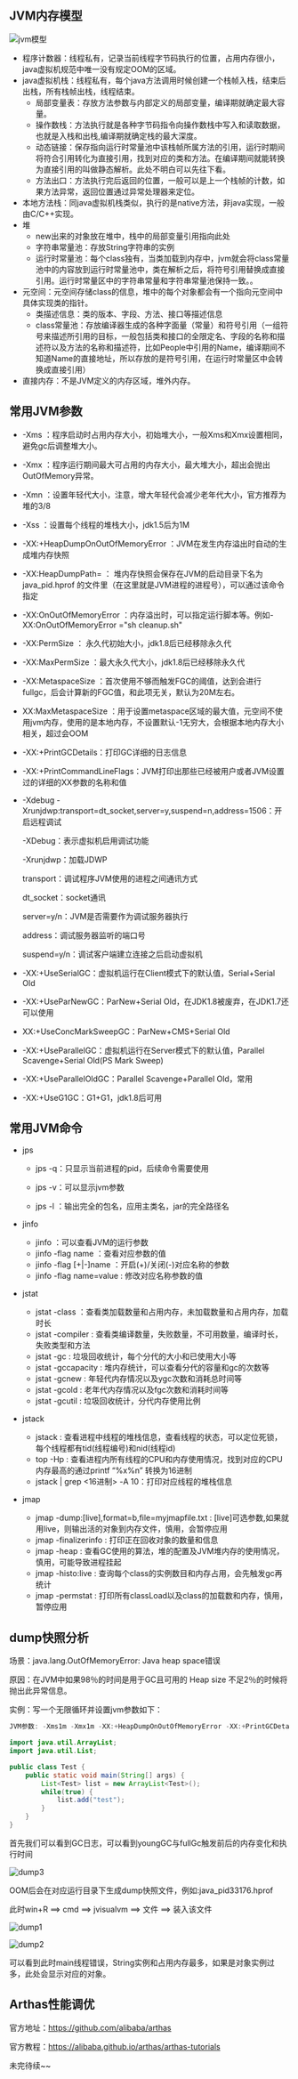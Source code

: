 ## JVM内存模型

![jvm模型](/imgs/jvm/jvm模型.png)

+ 程序计数器：线程私有，记录当前线程字节码执行的位置，占用内存很小，java虚拟机规范中唯一没有规定OOM的区域。
+ java虚拟机栈：线程私有，每个java方法调用时候创建一个栈帧入栈，结束后出栈，所有栈帧出栈，线程结束。
  + 局部变量表：存放方法参数与内部定义的局部变量，编译期就确定最大容量。
  + 操作数栈：方法执行就是各种字节码指令向操作数栈中写入和读取数据，也就是入栈和出栈,编译期就确定栈的最大深度。
  + 动态链接：保存指向运行时常量池中该栈帧所属方法的引用，运行时期间将符合引用转化为直接引用，找到对应的类和方法。在编译期间就能转换为直接引用的叫做静态解析。此处不明白可以先往下看。
  + 方法出口：方法执行完后返回的位置，一般可以是上一个栈帧的计数，如果方法异常，返回位置通过异常处理器来定位。
+ 本地方法栈：同java虚拟机栈类似，执行的是native方法，非java实现，一般由C/C++实现。
+ 堆
  + new出来的对象放在堆中，栈中的局部变量引用指向此处
  + 字符串常量池：存放String字符串的实例
  + 运行时常量池：每个class独有，当类加载到内存中，jvm就会将class常量池中的内容放到运行时常量池中，类在解析之后，将符号引用替换成直接引用。运行时常量区中的字符串常量和字符串常量池保持一致。。
+ 元空间：元空间存储class的信息，堆中的每个对象都会有一个指向元空间中具体实现类的指针。
  + 类描述信息：类的版本、字段、方法、接口等描述信息
  + class常量池：存放编译器生成的各种字面量（常量）和符号引用（一组符号来描述所引用的目标，一般包括类和接口的全限定名、字段的名称和描述符以及方法的名称和描述符，比如People中引用的Name，编译期间不知道Name的直接地址，所以存放的是符号引用，在运行时常量区中会转换成直接引用）
+ 直接内存：不是JVM定义的内存区域，堆外内存。

## 常用JVM参数

+ -Xms ：程序启动时占用内存大小，初始堆大小，一般Xms和Xmx设置相同，避免gc后调整堆大小。

+ -Xmx ：程序运行期间最大可占用的内存大小，最大堆大小，超出会抛出OutOfMemory异常。

+ -Xmn ：设置年轻代大小，注意，增大年轻代会减少老年代大小，官方推荐为堆的3/8

+ -Xss   ：设置每个线程的堆栈大小，jdk1.5后为1M

+ -XX:+HeapDumpOnOutOfMemoryError ：JVM在发生内存溢出时自动的生成堆内存快照

+ -XX:HeapDumpPath=<path> ： 堆内存快照会保存在JVM的启动目录下名为java_pid<pid>.hprof 的文件里（在这里<pid>就是JVM进程的进程号），可以通过该命令指定

+ -XX:OnOutOfMemoryError ：内存溢出时，可以指定运行脚本等。例如-XX:OnOutOfMemoryError ="sh cleanup.sh"

+ -XX:PermSize ： 永久代初始大小，jdk1.8后已经移除永久代

+ -XX:MaxPermSize ：最大永久代大小，jdk1.8后已经移除永久代

+ -XX:MetaspaceSize ：首次使用不够而触发FGC的阈值，达到会进行fullgc，后会计算新的FGC值，和此项无关，默认为20M左右。

+ XX:MaxMetaspaceSize ：用于设置metaspace区域的最大值，元空间不使用jvm内存，使用的是本地内存，不设置默认-1无穷大，会根据本地内存大小相关，超过会OOM

+ -XX:+PrintGCDetails：打印GC详细的日志信息

+ -XX:+PrintCommandLineFlags：JVM打印出那些已经被用户或者JVM设置过的详细的XX参数的名称和值

+ -Xdebug -Xrunjdwp:transport=dt_socket,server=y,suspend=n,address=1506：开启远程调试

  -XDebug：表示虚拟机启用调试功能

  -Xrunjdwp：加载JDWP

  transport：调试程序JVM使用的进程之间通讯方式

  dt_socket：socket通讯

  server=y/n：JVM是否需要作为调试服务器执行

  address：调试服务器监听的端口号

  suspend=y/n：调试客户端建立连接之后启动虚拟机

+ -XX:+UseSerialGC：虚拟机运行在Client模式下的默认值，Serial+Serial Old

+ -XX:+UseParNewGC：ParNew+Serial Old，在JDK1.8被废弃，在JDK1.7还可以使用

+ XX:+UseConcMarkSweepGC：ParNew+CMS+Serial Old

+ -XX:+UseParallelGC：虚拟机运行在Server模式下的默认值，Parallel Scavenge+Serial Old(PS Mark Sweep)

+ -XX:+UseParallelOldGC：Parallel Scavenge+Parallel Old，常用

+ -XX:+UseG1GC：G1+G1，jdk1.8后可用

## 常用JVM命令

+ jps

  + jps -q：只显示当前进程的pid，后续命令需要使用

  + jps -v：可以显示jvm参数
  + jps -l ：输出完全的包名，应用主类名，jar的完全路径名

+ jinfo

  + jinfo <pid>：可以查看JVM的运行参数
  + jinfo -flag name <pid>：查看对应参数的值
  + jinfo -flag [+|-]name <pid>：开启(+)/关闭(-)对应名称的参数
  + jinfo -flag name=value <pid>: 修改对应名称参数的值

+ jstat

  + jstat -class <pid>：查看类加载数量和占用内存，未加载数量和占用内存，加载时长
  + jstat -compiler <pid>: 查看类编译数量，失败数量，不可用数量，编译时长，失败类型和方法
  + jstat -gc <pid>: 垃圾回收统计，每个分代的大小和已使用大小等
  + jstat -gccapacity <pid>: 堆内存统计，可以查看分代的容量和gc的次数等
  + jstat -gcnew <pid>: 年轻代内存情况以及ygc次数和消耗总时间等
  + jstat -gcold <pid>: 老年代内存情况以及fgc次数和消耗时间等
  + jstat -gcutil <pid>: 垃圾回收统计，分代内存使用比例

+ jstack

  + jstack <pid>: 查看进程中线程的堆栈信息，查看线程的状态，可以定位死锁，每个线程都有tid(线程编号)和nid(线程id)
  + top -Hp <pid>: 查看进程内所有线程的CPU和内存使用情况，找到对应的CPU内存最高的通过printf “%x%n” <pid>转换为16进制
  + jstack <pid> | grep <16进制> -A 10：打印对应线程的堆栈信息

+ jmap

  + jmap -dump:[live],format=b,file=myjmapfile.txt <pid>: [live]可选参数,如果就用live，则输出活的对象到内存文件，慎用，会暂停应用
  + jmap -finalizerinfo <pid>: 打印正在回收对象的数量和信息
  + jmap -heap <pid>: 查看GC使用的算法，堆的配置及JVM堆内存的使用情况，慎用，可能导致进程挂起
  + jmap -histo:live <pid>: 查询每个class的实例数目和内存占用，会先触发gc再统计
  + jmap -permstat <pid>: 打印所有classLoad以及class的加载数和内存，慎用，暂停应用

## dump快照分析

场景：java.lang.OutOfMemoryError: Java heap space错误

原因：在JVM中如果98％的时间是用于GC且可用的 Heap size 不足2％的时候将抛出此异常信息。

实例：写一个无限循环并设置jvm参数如下：

```java
JVM参数: -Xms1m -Xmx1m -XX:+HeapDumpOnOutOfMemoryError -XX:+PrintGCDetails

import java.util.ArrayList;
import java.util.List;

public class Test {
    public static void main(String[] args) {
        List<Test> list = new ArrayList<Test>();
        while(true) {
            list.add("test");
        }
    }
}
```

首先我们可以看到GC日志，可以看到youngGC与fullGc触发前后的内存变化和执行时间

![dump3](/imgs/jvm/dump3.png)

OOM后会在对应运行目录下生成dump快照文件，例如:java_pid33176.hprof

此时win+R ==>  cmd ==>  jvisualvm ==> 文件 ==> 装入该文件

![dump1](/imgs/jvm/dump1.png)

![dump2](/imgs/jvm/dump2.jpg)

可以看到此时main线程错误，String实例和占用内存最多，如果是对象实例过多，此处会显示对应的对象。

## Arthas性能调优

官方地址：https://github.com/alibaba/arthas

官方教程：https://alibaba.github.io/arthas/arthas-tutorials

未完待续~~





